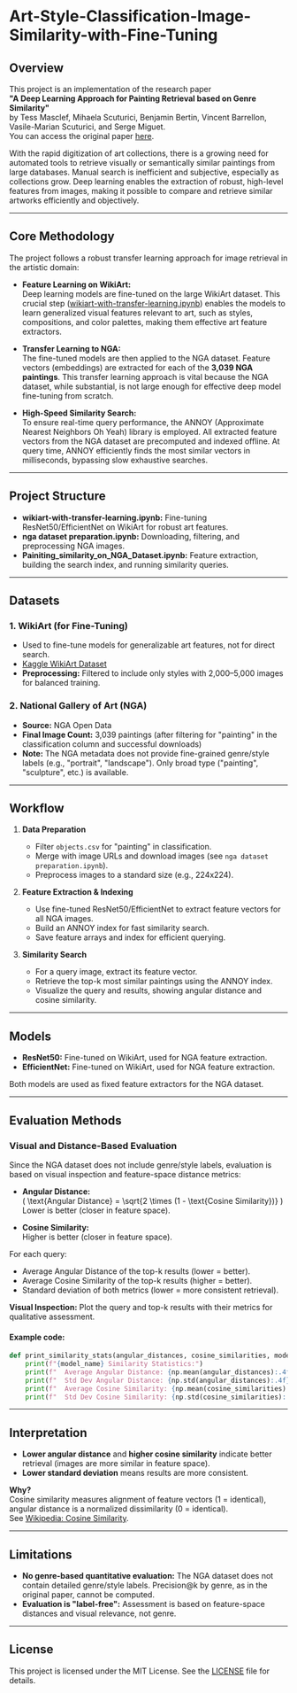 # Art-Style-Classification-Image-Similarity-with-Fine-Tuning

## Overview
This project is an implementation of the research paper  
**"A Deep Learning Approach for Painting Retrieval based on Genre Similarity"**  
by Tess Masclef, Mihaela Scuturici, Benjamin Bertin, Vincent Barrellon, Vasile-Marian Scuturici, and Serge Miguet.  
You can access the original paper [here](https://link.springer.com/chapter/10.1007/978-3-031-51026-7_24).

With the rapid digitization of art collections, there is a growing need for automated tools to retrieve visually or semantically similar paintings from large databases. Manual search is inefficient and subjective, especially as collections grow. Deep learning enables the extraction of robust, high-level features from images, making it possible to compare and retrieve similar artworks efficiently and objectively.

---

## Core Methodology

The project follows a robust transfer learning approach for image retrieval in the artistic domain:

- **Feature Learning on WikiArt:**  
  Deep learning models are fine-tuned on the large WikiArt dataset. This crucial step ([wikiart-with-transfer-learning.ipynb](wikiart-with-transfer-learning.ipynb)) enables the models to learn generalized visual features relevant to art, such as styles, compositions, and color palettes, making them effective art feature extractors.

- **Transfer Learning to NGA:**  
  The fine-tuned models are then applied to the NGA dataset. Feature vectors (embeddings) are extracted for each of the **3,039 NGA paintings**. This transfer learning approach is vital because the NGA dataset, while substantial, is not large enough for effective deep model fine-tuning from scratch.

- **High-Speed Similarity Search:**  
  To ensure real-time query performance, the ANNOY (Approximate Nearest Neighbors Oh Yeah) library is employed. All extracted feature vectors from the NGA dataset are precomputed and indexed offline. At query time, ANNOY efficiently finds the most similar vectors in milliseconds, bypassing slow exhaustive searches.

---

## Project Structure

- **wikiart-with-transfer-learning.ipynb:** Fine-tuning ResNet50/EfficientNet on WikiArt for robust art features.
- **nga dataset preparation.ipynb:** Downloading, filtering, and preprocessing NGA images.
- **Painiting_similarity_on_NGA_Dataset.ipynb:** Feature extraction, building the search index, and running similarity queries.

---

## Datasets

### 1. WikiArt (for Fine-Tuning)
- Used to fine-tune models for generalizable art features, not for direct search.
- [Kaggle WikiArt Dataset](https://www.kaggle.com/datasets/simolopes/wikiart-all-artpieces)
- **Preprocessing:** Filtered to include only styles with 2,000–5,000 images for balanced training.

### 2. National Gallery of Art (NGA)
- **Source:** NGA Open Data
- **Final Image Count:** 3,039 paintings (after filtering for "painting" in the classification column and successful downloads)
- **Note:** The NGA metadata does not provide fine-grained genre/style labels (e.g., "portrait", "landscape"). Only broad type ("painting", "sculpture", etc.) is available.

---

## Workflow

1. **Data Preparation**
   - Filter `objects.csv` for "painting" in classification.
   - Merge with image URLs and download images (see `nga dataset preparation.ipynb`).
   - Preprocess images to a standard size (e.g., 224x224).

2. **Feature Extraction & Indexing**
   - Use fine-tuned ResNet50/EfficientNet to extract feature vectors for all NGA images.
   - Build an ANNOY index for fast similarity search.
   - Save feature arrays and index for efficient querying.

3. **Similarity Search**
   - For a query image, extract its feature vector.
   - Retrieve the top-k most similar paintings using the ANNOY index.
   - Visualize the query and results, showing angular distance and cosine similarity.

---

## Models

- **ResNet50:** Fine-tuned on WikiArt, used for NGA feature extraction.
- **EfficientNet:** Fine-tuned on WikiArt, used for NGA feature extraction.

Both models are used as fixed feature extractors for the NGA dataset.

---

## Evaluation Methods

### Visual and Distance-Based Evaluation

Since the NGA dataset does not include genre/style labels, evaluation is based on visual inspection and feature-space distance metrics:

- **Angular Distance:**  
  \( \text{Angular Distance} = \sqrt{2 \times (1 - \text{Cosine Similarity})} \)  
  Lower is better (closer in feature space).

- **Cosine Similarity:**  
  Higher is better (closer in feature space).

For each query:
- Average Angular Distance of the top-k results (lower = better).
- Average Cosine Similarity of the top-k results (higher = better).
- Standard deviation of both metrics (lower = more consistent retrieval).

**Visual Inspection:** Plot the query and top-k results with their metrics for qualitative assessment.

#### Example code:
```python
def print_similarity_stats(angular_distances, cosine_similarities, model_name="Model"):
    print(f"{model_name} Similarity Statistics:")
    print(f"  Average Angular Distance: {np.mean(angular_distances):.4f}")
    print(f"  Std Dev Angular Distance: {np.std(angular_distances):.4f}")
    print(f"  Average Cosine Similarity: {np.mean(cosine_similarities):.4f}")
    print(f"  Std Dev Cosine Similarity: {np.std(cosine_similarities):.4f}")
```

---

## Interpretation

- **Lower angular distance** and **higher cosine similarity** indicate better retrieval (images are more similar in feature space).
- **Lower standard deviation** means results are more consistent.

**Why?**  
Cosine similarity measures alignment of feature vectors (1 = identical), angular distance is a normalized dissimilarity (0 = identical).  
See [Wikipedia: Cosine Similarity](https://en.wikipedia.org/wiki/Cosine_similarity).

---

## Limitations

- **No genre-based quantitative evaluation:** The NGA dataset does not contain detailed genre/style labels. Precision@k by genre, as in the original paper, cannot be computed.
- **Evaluation is "label-free":** Assessment is based on feature-space distances and visual relevance, not genre.

---

## License

This project is licensed under the MIT License. See the [LICENSE](LICENSE) file for details.
